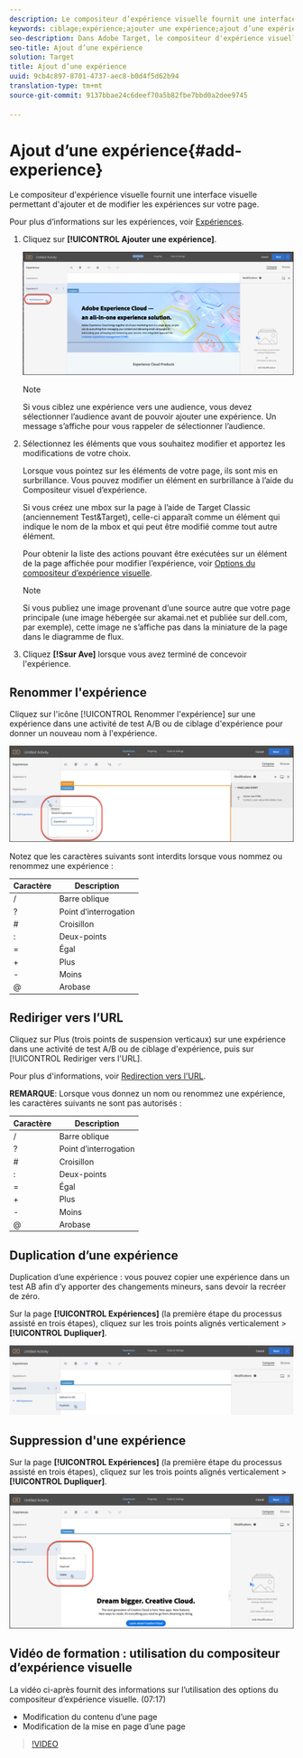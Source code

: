 ```yaml
---
description: Le compositeur d’expérience visuelle fournit une interface visuelle pour la modification des expériences de votre page.
keywords: ciblage;expérience;ajouter une expérience;ajout d’une expérience
seo-description: Dans Adobe Target, le compositeur d'expérience visuelle fournit une interface visuelle permettant de modifier les expériences sur votre page.
seo-title: Ajout d’une expérience
solution: Target
title: Ajout d’une expérience
uuid: 9cb4c897-8701-4737-aec8-b0d4f5d62b94
translation-type: tm+mt
source-git-commit: 9137bbae24c6deef70a5b82fbe7bbd0a2dee9745

---
```



# Ajout d’une expérience{#add-experience}

Le compositeur d&#39;expérience visuelle fournit une interface visuelle permettant d&#39;ajouter et de modifier les expériences sur votre page.

Pour plus d’informations sur les expériences, voir [Expériences](../../../c-experiences/experiences.md#concept_A2E10F6AFB3D4AEAB6951EE14688848D).

1. Cliquez sur **[!UICONTROL Ajouter une expérience]**.

   ![Ajouter une expérience, option](/help/c-activities/t-test-ab/t-test-create-ab/assets/add-experience.png)

   >[!NOTE]
   >
   >Si vous ciblez une expérience vers une audience, vous devez sélectionner l’audience avant de pouvoir ajouter une expérience. Un message s’affiche pour vous rappeler de sélectionner l’audience.

1. Sélectionnez les éléments que vous souhaitez modifier et apportez les modifications de votre choix.

   Lorsque vous pointez sur les éléments de votre page, ils sont mis en surbrillance. Vous pouvez modifier un élément en surbrillance à l’aide du Compositeur visuel d’expérience.

   Si vous créez une mbox sur la page à l’aide de Target Classic (anciennement Test&amp;Target), celle-ci apparaît comme un élément qui indique le nom de la mbox et qui peut être modifié comme tout autre élément.

   Pour obtenir la liste des actions pouvant être exécutées sur un élément de la page affichée pour modifier l’expérience, voir [Options du compositeur d’expérience visuelle](/help/c-experiences/c-visual-experience-composer/viztarget-options.md).


   >[!NOTE]
   >
   >Si vous publiez une image provenant d’une source autre que votre page principale (une image hébergée sur akamai.net et publiée sur dell.com, par exemple), cette image ne s’affiche pas dans la miniature de la page dans le diagramme de flux.

1. Cliquez **[!Ssur Ave]** lorsque vous avez terminé de concevoir l&#39;expérience.

## Renommer l&#39;expérience

Cliquez sur l&#39;icône [!UICONTROL Renommer l&#39;expérience] sur une expérience dans une activité de test A/B ou de ciblage d&#39;expérience pour donner un nouveau nom à l&#39;expérience.

![Renommer l&#39;expérience](/help/c-activities/t-test-ab/t-test-create-ab/assets/rename-experience.png)

Notez que les caractères suivants sont interdits lorsque vous nommez ou renommez une expérience :

| Caractère | Description |
|--- |--- |
| / | Barre oblique |
| ? | Point d’interrogation |
| # | Croisillon |
| : | Deux-points |
| = | Égal |
| + | Plus |
| - | Moins |
| @ | Arobase |

## Rediriger vers l’URL

Cliquez sur Plus (trois points de suspension verticaux) sur une expérience dans une activité de test A/B ou de ciblage d&#39;expérience, puis sur [!UICONTROL Rediriger vers l&#39;URL].

Pour plus d&#39;informations, voir [Redirection vers l&#39;URL](/help/c-experiences/c-visual-experience-composer/redirect-offer.md).

**REMARQUE**: Lorsque vous donnez un nom ou renommez une expérience, les caractères suivants ne sont pas autorisés :

| Caractère | Description |
|--- |--- |
| / | Barre oblique |
| ? | Point d’interrogation |
| # | Croisillon |
| : | Deux-points |
| = | Égal |
| + | Plus |
| - | Moins |
| @ | Arobase |

## Duplication d’une expérience

Duplication d’une expérience : vous pouvez copier une expérience dans un test AB afin d’y apporter des changements mineurs, sans devoir la recréer de zéro.

Sur la page **[!UICONTROL Expériences]** (la première étape du processus assisté en trois étapes), cliquez sur les trois points alignés verticalement &gt; **[!UICONTROL Dupliquer]**.

![Option de duplication d&#39;expérience](/help/c-activities/t-test-ab/t-test-create-ab/assets/duplicate-experience.png)

## Suppression d&#39;une expérience

Sur la page **[!UICONTROL Expériences]** (la première étape du processus assisté en trois étapes), cliquez sur les trois points alignés verticalement &gt; **[!UICONTROL Dupliquer]**.

![Supprimer l&#39;expérience de l&#39;expérience](/help/c-activities/t-test-ab/t-test-create-ab/assets/delete-experience.png)

## Vidéo de formation : utilisation du compositeur d’expérience visuelle

La vidéo ci-après fournit des informations sur l’utilisation des options du compositeur d’expérience visuelle. (07:17)

* Modification du contenu d’une page
* Modification de la mise en page d’une page

>[!VIDEO](https://video.tv.adobe.com/v/17399?captions=fre_fr)
